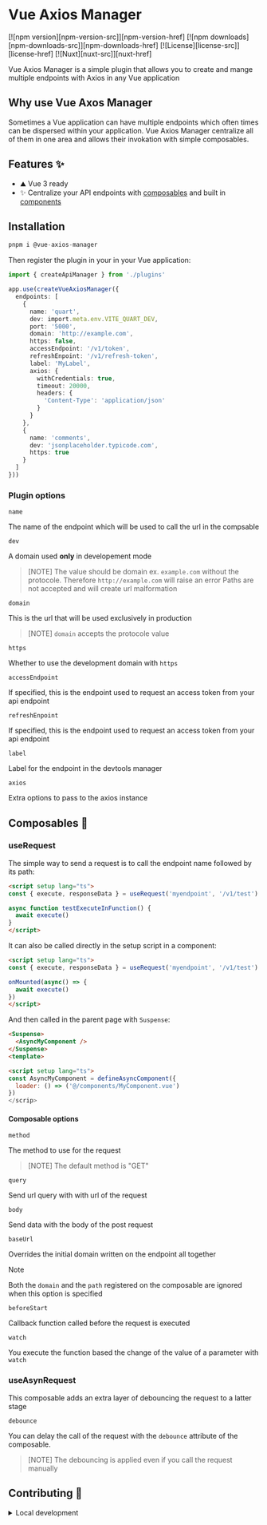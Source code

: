 # Vue Axios Manager

[![npm version][npm-version-src]][npm-version-href]
[![npm downloads][npm-downloads-src]][npm-downloads-href]
[![License][license-src]][license-href]
[![Nuxt][nuxt-src]][nuxt-href]

Vue Axios Manager is a simple plugin that allows you to create and mange multiple endpoints with Axios
in any Vue application

## Why use Vue Axos Manager

Sometimes a Vue application can have multiple endpoints which often times can be
dispersed within your application. Vue Axios Manager centralize all of them in one
area and allows their invokation with simple composables.

## Features ✨

- ⛰ Vue 3 ready
- ✨ Centralize your API endpoints with [composables](#sending-requests) and built in [components](#sending-requests)

## Installation

```typescript
pnpm i @vue-axios-manager
```

Then register the plugin in your in your Vue application:

```typescript
import { createApiManager } from './plugins'

app.use(createVueAxiosManager({
  endpoints: [
    {
      name: 'quart',
      dev: import.meta.env.VITE_QUART_DEV,
      port: '5000',
      domain: 'http://example.com',
      https: false,
      accessEndpoint: '/v1/token',
      refreshEnpoint: '/v1/refresh-token',
      label: 'MyLabel',
      axios: {
        withCredentials: true,
        timeout: 20000,
        headers: {
          'Content-Type': 'application/json'
        }
      }
    },
    {
      name: 'comments',
      dev: 'jsonplaceholder.typicode.com',
      https: true
    }
  ]
}))
```

### Plugin options

`name`

The name of the endpoint which will be used to call the url in the compsable

`dev`

A domain used __only__ in developement mode

> [NOTE]
> The value should be domain ex. `example.com` without the protocole. Therefore `http://example.com` will raise an error
> Paths are not accepted and will create url malformation

`domain`

This is the url that will be used exclusively in production

> [NOTE]
> `domain` accepts the protocole value

`https`

Whether to use the development domain with `https`

`accessEndpoint`

If specified, this is the endpoint used to request an access token from your api endpoint

`refreshEnpoint`

If specified, this is the endpoint used to request an access token from your api endpoint

`label`

Label for the endpoint in the devtools manager

`axios`

Extra options to pass to the axios instance

## Composables 🚀

### useRequest

The simple way to send a request is to call the endpoint name followed by its path:

```html
<script setup lang="ts">
const { execute, responseData } = useRequest('myendpoint', '/v1/test')

async function testExecuteInFunction() {
  await execute()
}
</script>
```

It can also be called directly in the setup script in a component:
```html
<script setup lang="ts">
const { execute, responseData } = useRequest('myendpoint', '/v1/test')

onMounted(async() => {
  await execute()
})
</script>
```

And then called in the parent page with `Suspense`:

```html
<Suspense>
  <AsyncMyComponent />
</Suspense>
<template>
```

```html
<script setup lang="ts">
const AsyncMyComponent = defineAsyncComponent({
  loader: () => ('@/components/MyComponent.vue')
})
</scrip>
```

#### Composable options

`method`

The method to use for the request

> [NOTE]
> The default method is "GET"

`query`

Send url query with with url of the request

`body`

Send data with the body of the post request

`baseUrl`

Overrides the initial domain written on the endpoint all together

> [!NOTE]
> Both the `domain` and the `path` registered on the composable are ignored when this option is specified

`beforeStart`

Callback function called before the request is executed

`watch`

You execute the function based the change of the value of a parameter with `watch`

### useAsynRequest

This composable adds an extra layer of debouncing the request to a latter stage

`debounce`

You can delay the call of the request with the `debounce` attribute of the composable.

> [NOTE]
> The debouncing is applied even if you call the request manually

## Contributing 🙏

<details>
  <summary>Local development</summary>
  
  ```bash
  # Install dependencies
  npm install
  
  # Generate type stubs
  npm run dev:prepare
  
  # Develop with the playground
  npm run dev
  
  # Build the playground
  npm run dev:build
  
  # Run ESLint
  npm run lint
  
  # Run Vitest
  npm run test
  npm run test:watch
  
  # Release new version
  npm run release
  ```
</details>
